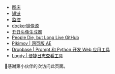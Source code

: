 - [图床](https://www.3mz.cloudns.ch)
- [短链](https://surl.witter.top)
- [监控](https://monit.witter.top)
- [docker镜像源](https://docker.3mz.cloudns.ch/)
- [丑丑头像生成器](https://txstc55.github.io/ugly-avatar)
- [People Die, but Long Live GitHub](https://laike9m.com/blog/people-die-but-long-live-github,122/)
- [Pikimov | 网页版 AE](https://pikimov.com/)
- [Dropbase | Prompt 和 Python 开发 Web 应用工具](https://github.com/DropbaseHQ/dropbase)
- [Logdy | 便捷日志查看工具](https://logdy.dev/)

<span id="busuanzi">:robot:感谢第<span></span>小伙伴的<span></span>次访问此页面。</span>
<!-- ##{"script":"<script>document.getElementById('user-content-busuanzi').id='busuanzi_container_site_uv';busuanzi=document.getElementById('busuanzi_container_site_uv');busuanzi.style.display='none';busuanzi.childNodes[1].id='busuanzi_value_site_uv';busuanzi.childNodes[3].id='busuanzi_value_site_pv';</script><script async src='//busuanzi.ibruce.info/busuanzi/2.3/busuanzi.pure.mini.js'></script>","style":"<style>#busuanzi_value_site_uv{color:red}#busuanzi_value_site_pv{color:red}</style>"}## -->